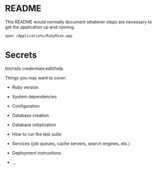 # README

This README would normally document whatever steps are necessary to get the
application up and running.

```
open /Applications/RubyMine.app
```

# Secrets
bin/rails credentials:edit/help

Things you may want to cover:

* Ruby version

* System dependencies

* Configuration

* Database creation

* Database initialization

* How to run the test suite

* Services (job queues, cache servers, search engines, etc.)

* Deployment instructions

* ...
